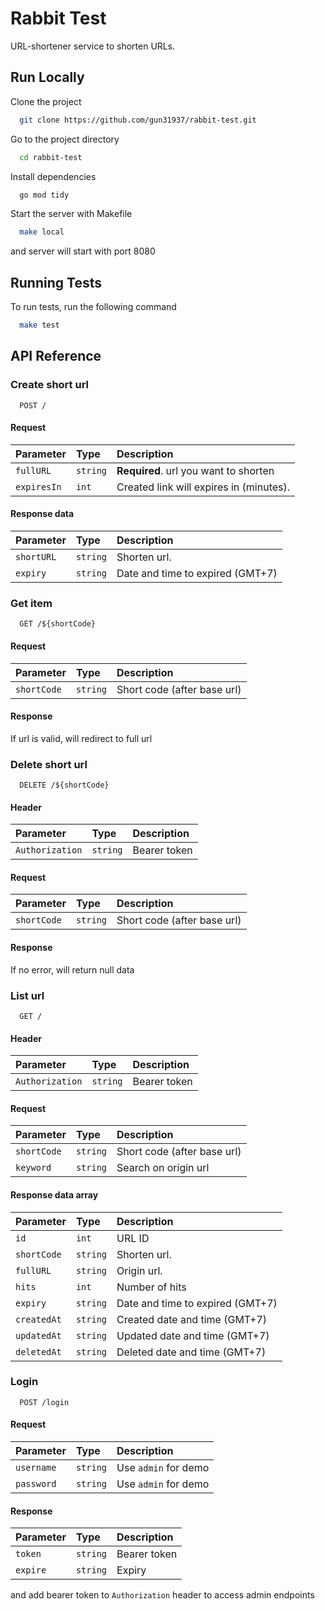 
# Rabbit Test

URL-shortener service to shorten URLs.
## Run Locally

Clone the project

```bash
  git clone https://github.com/gun31937/rabbit-test.git
```

Go to the project directory

```bash
  cd rabbit-test
```

Install dependencies

```bash
  go mod tidy
```

Start the server with Makefile

```bash
  make local
```

and server will start with port 8080
## Running Tests

To run tests, run the following command

```bash
  make test
```
## API Reference

### Create short url

```http
  POST /
```
#### Request
| Parameter   | Type     | Description                             |
| :---------- | :------- | :-------------------------------------- |
| `fullURL`   | `string` | **Required**. url you want to shorten   |
| `expiresIn` | `int`    | Created link will expires in (minutes). |

#### Response data
| Parameter  | Type     | Description                      |
| :--------- | :------- | :------------------------------- |
| `shortURL` | `string` | Shorten url.                     |
| `expiry`   | `string` | Date and time to expired (GMT+7) |

### Get item

```http
  GET /${shortCode}
```
#### Request
| Parameter    | Type     | Description                       |
| :----------- | :------- | :-------------------------------- |
| `shortCode`  | `string` | Short code (after base url)       |

#### Response
If url is valid, will redirect to full url

### Delete short url

```http
  DELETE /${shortCode}
```
#### Header
| Parameter       | Type     | Description                       |
| :-------------- | :------- | :-------------------------------- |
| `Authorization` | `string` | Bearer token                      |

#### Request
| Parameter    | Type     | Description                       |
| :----------- | :------- | :-------------------------------- |
| `shortCode`  | `string` | Short code (after base url)       |

#### Response
If no error, will return null data

### List url

```http
  GET /
```
#### Header
| Parameter       | Type     | Description                       |
| :-------------- | :------- | :-------------------------------- |
| `Authorization` | `string` | Bearer token                      |

#### Request
| Parameter    | Type     | Description                       |
| :----------- | :------- | :-------------------------------- |
| `shortCode`  | `string` | Short code (after base url)       |
| `keyword`    | `string` | Search on origin url              |

#### Response data array
| Parameter   | Type     | Description                      |
| :---------- | :------- | :------------------------------- |
| `id`        | `int`    | URL ID                           |
| `shortCode` | `string` | Shorten url.                     |
| `fullURL`   | `string` | Origin url.                      |
| `hits`      | `int`    | Number of hits                   |
| `expiry`    | `string` | Date and time to expired (GMT+7) |
| `createdAt` | `string` | Created date and time (GMT+7)    |
| `updatedAt` | `string` | Updated date and time (GMT+7)    |
| `deletedAt` | `string` | Deleted date and time (GMT+7)    |

### Login

```http
  POST /login
```

#### Request
| Parameter    | Type     | Description                       |
| :----------- | :------- | :-------------------------------- |
| `username`   | `string` | Use `admin` for demo              |
| `password`   | `string` | Use `admin` for demo              |

#### Response
| Parameter   | Type     | Description                      |
| :---------- | :------- | :------------------------------- |
| `token`     | `string` | Bearer token                     |
| `expire`    | `string` | Expiry                           |

and add bearer token to `Authorization` header to access admin endpoints
